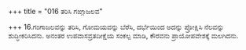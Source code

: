 +++
title = "016 ತರಿಸಿ ಗಙ್ಗಾಜಲವ"

+++
16.ಗಂಗಾಜಲವನ್ನು ತರಿಸಿ, ಗೋಮಯವನ್ನು ಬೆರೆಸಿ, ದರ್ಭೆಯಿಂದ ಅದನ್ನು ಪ್ರೋಕ್ಷಿಸಿ ನೆಲವನ್ನು ಶುದ್ಧೀಕರಿಸಿದನು. ಅನಂತರ ಉಪವಾಸವ್ರತದೀಕ್ಷೆಯ ಸಂಕಲ್ಪ ಮಾಡಿ, ಕೌರವನು ಪ್ರಾಯೋಪವೇಶಕ್ಕೆ ಮಲಗಿದನು.